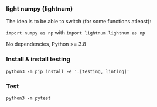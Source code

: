 ### light numpy (lightnum)

The idea is to be able to switch (for some functions atleast):

`import numpy as np` with `import lightnum.lightnum as np`

No dependencies, Python >= 3.8

### Install & install testing
```
python3 -m pip install -e '.[testing, linting]'
```
### Test
```
python3 -m pytest
```
